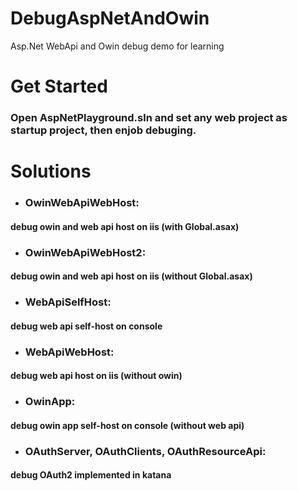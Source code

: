 # DebugAspNetAndOwin
Asp.Net WebApi and Owin debug demo for learning
# Get Started
### Open AspNetPlayground.sln and set any web project as startup project, then enjob debuging.
# Solutions
- ### OwinWebApiWebHost: 
#### debug owin and web api host on iis (with Global.asax)
- ### OwinWebApiWebHost2: 
#### debug owin and web api host on iis (without Global.asax)
- ### WebApiSelfHost: 
#### debug web api self-host on console
- ### WebApiWebHost: 
#### debug web api host on iis (without owin)
- ### OwinApp: 
#### debug owin app self-host on console (without web api)
- ### OAuthServer, OAuthClients, OAuthResourceApi: 
#### debug OAuth2 implemented in katana
